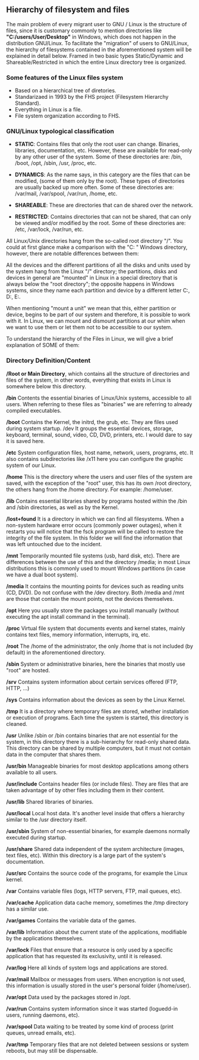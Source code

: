## Hierarchy of filesystem and files ##

The main problem of every migrant user to GNU / Linux is the structure of files, since it is customary commonly to mention directories like **"C:/users/User/Desktop"** in Windows, which does not happen in the distribution GNU/Linux. To facilitate the "migration" of users to GNU/Linux, the hierarchy of filesystems contained in the aforementioned system will be explained in detail below. Framed in two basic types Static/Dynamic and Shareable/Restricted in which the entire Linux directory tree is organized.

### Some features of the Linux files system ###

- Based on a hierarchical tree of diretories.
- Standarizaed in 1993 by the FHS project (Filesystem Hierarchy Standard).
- Everything in Linux is a file.
- File system organization according to FHS.

### GNU/Linux typological classification ###

- **STATIC**: Contains files that only the root user can change. Binaries, libraries, documentation, etc. However, these are available for read-only by any other user of the system. Some of these directories are: /bin, /boot, /opt, /sbin, /usr, /proc, etc.

- **DYNAMICS**: As the name says, in this category are the files that can be modified, (some of them only by the root). These types of directories are usually backed up more often. Some of these directories are: /var/mail, /var/spool, /var/run, /home, etc.

- **SHAREABLE**: These are directories that can de shared over the network.

- **RESTRICTED**: Contains directories that can not be shared, that can only be viewed and/or modified by the root. Some of these directories are: /etc, /var/lock, /var/run, etc.

All Linux/Unix directories hang from the so-called root directory "/". You could at first glance make a comparison with the "C: \" Windows directory, however, there are notable differences between them:

All the devices and the different partitions of all the disks and units used by the system hang from the Linux "/" directory; the partitions, disks and devices in general are "mounted" in Linux in a special directory that is always below the "root directory"; the opposite happens in Windows systems, since they name each partition and device by a different letter C:, D:, E:.

When mentioning "mount a unit" we mean that this, either partition or device, begins to be part of our system and therefore, it is possible to work with it. In Linux, we can mount and dismount partitions at our whim when we want to use them or let them not to be accessible to our system.

To understand the hierarchy of the Files in Linux, we will give a brief explanation of SOME of them:

### Directory Definition/Content ###

**/Root or Main Directory**, which contains all the structure of directories and files of the system, in other words, everything that exists in Linux is somewhere below this directory.

**/bin**		Contents the essential binaries of Linux/Unix systems, accessible to all users. When referring to these files as "binaries" we are referring to already compiled executables.

**/boot**		Contains the Kernel, the initrd, the grub, etc. They are files used during system startup.
/dev		It groups the essential devices, storage, keyboard, terminal, sound, video, CD, DVD, printers, etc. I would dare to say it is saved here.

**/etc**		System configuration files, host name, network, users, programs, etc. It also contains subdirectories like /x11 here you can configure the graphic system of our Linux.

**/home**		This is the directory where the users and user files of the system are saved, with the exception of the "root" user, this has its own /root directory, the others hang from the /home directory. For example: /home/user.

**/lib**		Contains essential libraries shared by programs hosted within the /bin and /sbin directories, as well as by the Kernel.

**/lost+found**	It is a directory in which we can find all filesystems. When a non-system hardware error occurs (commonly power outages), when it restarts you will notice that the fsck program will be called to restore the integrity of the file system. In this folder we will find the information that was left untouched due to the incident.

**/mnt**		Temporarily mounted file systems (usb, hard disk, etc). There are differences between the use of this and the directory /media; in most Linux distributions this is commonly used to mount Windows partitions (in case we have a dual boot system).

**/media**		It contains the mounting points for devices such as reading units (CD, DVD). Do not confuse with the /dev directory. Both /media and /mnt are those that contain the mount points, not the devices themselves.

**/opt**		Here you usually store the packages you install manually (without executing the apt install command in the terminal).

**/proc**		Virtual file system that documents events and kernel states, mainly contains text files, memory information, interrupts, irq, etc.

**/root**		The /home of the administrator, the only /home that is not included (by default) in the aforementioned directory.

**/sbin**		System or administrative binaries, here the binaries that mostly use "root" are hosted.

**/srv**		Contains system information about certain services offered (FTP, HTTP, ...)

**/sys**		Contains information about the devices as seen by the Linux Kernel.

**/tmp**		It is a directory where temporary files are stored, whether installation or execution of programs. Each time the system is started, this directory is cleaned.

**/usr**		Unlike /sbin or /bin contains binaries that are not essential for the system, in this directory there is a sub-hierarchy for read-only shared data. This directory can be shared by multiple computers, but it must not contain data in the computer that shares them.

**/usr/bin**		Manageable binaries for most desktop applications among others available to all users.

**/usr/include**	Contains header files (or include files). They are files that are taken advantage of by other files including them in their content.

**/usr/lib**		Shared libraries of binaries.

**/usr/local**		Local host data. It's another level inside that offers a hierarchy similar to the /usr directory itself.

**/usr/sbin**		System of non-essential binaries, for example daemons normally executed during startup.

**/usr/share**		Shared data independent of the system architecture (images, text files, etc). Within this directory is a large part of the system's documentation.

**/usr/src**		Contains the source code of the programs, for example the Linux kernel.

**/var**		Contains variable files (logs, HTTP servers, FTP, mail queues, etc).

**/var/cache**		Application data cache memory, sometimes the /tmp directory has a similar use.

**/var/games**	Contains the variable data of the games.

**/var/lib**		Information about the current state of the applications, modifiable by the applications themselves.

**/var/lock**		Files that ensure that a resource is only used by a specific application that has requested its exclusivity, until it is released.

**/var/log**		Here all kinds of system logs and applications are stored.

**/var/mail**		Mailbox or messages from users. When encryption is not used, this information is usually stored in the user's personal folder (/home/user).

**/var/opt**		Data used by the packages stored in /opt.

**/var/run**		Contains system information since it was started (loguedd-in users, running daemons, etc).

**/var/spool**		Data waiting to be treated by some kind of process (print queues, unread emails, etc).

**/var/tmp**		Temporary files that are not deleted between sessions or system reboots, but may still be dispensable.
